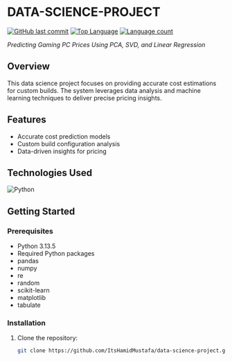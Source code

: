 # DATA-SCIENCE-PROJECT

[![GitHub last commit](https://img.shields.io/github/last-commit/ItsHamidMustafa/data-science-project?style=flat&logo=git&logoColor=white&color=0080ff)](https://github.com/ItsHamidMustafa/data-science-project/commits/main)
[![Top Language](https://img.shields.io/github/languages/top/ItsHamidMustafa/data-science-project?style=flat&color=0080ff)](https://github.com/ItsHamidMustafa/data-science-project)
[![Language count](https://img.shields.io/github/languages/count/ItsHamidMustafa/data-science-project?style=flat&color=0080ff)](https://github.com/ItsHamidMustafa/data-science-project)

*Predicting Gaming PC Prices Using PCA, SVD, and Linear Regression*

## Overview

This data science project focuses on providing accurate cost estimations for custom builds. The system leverages data analysis and machine learning techniques to deliver precise pricing insights.

## Features

- Accurate cost prediction models
- Custom build configuration analysis
- Data-driven insights for pricing

## Technologies Used

![Python](https://img.shields.io/badge/Python-3776AB.svg?style=flat&logo=Python&logoColor=white)

## Getting Started

### Prerequisites

- Python 3.13.5
- Required Python packages
- pandas
- numpy
- re
- random
- scikit-learn
- matplotlib
- tabulate

### Installation

1. Clone the repository:
   ```bash
   git clone https://github.com/ItsHamidMustafa/data-science-project.git
